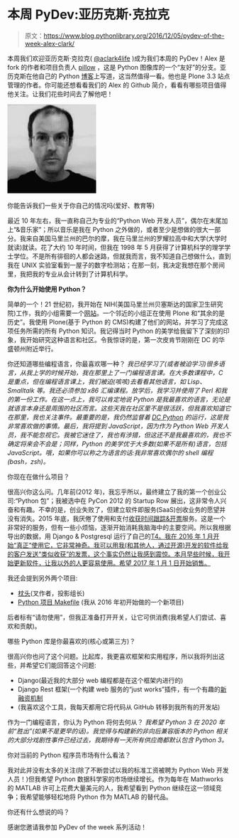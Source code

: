 # 本周 PyDev:亚历克斯·克拉克

> 原文：<https://www.blog.pythonlibrary.org/2016/12/05/pydev-of-the-week-alex-clark/>

本周我们欢迎亚历克斯·克拉克( [@aclark4life](https://twitter.com/aclark4life) )成为我们本周的 PyDev！Alex 是 fork 的作者和项目负责人 [pillow](https://python-pillow.org/) ，这是 Python 图像库的一个“友好”的分支。亚历克斯在他自己的 Python [博客](http://blog.aclark.net/)上写道，这当然值得一看。他也是 Plone 3.3 站点管理的作者。你可能还想看看我们的 Alex 的 Github 简介，看看有哪些项目值得他关注。让我们花些时间去了解他吧！

![aclark-jobs](img/9c9abc031448a29954423a7ad4f7808c.png)

你能告诉我们一些关于你自己的情况吗(爱好、教育等)

最近 10 年左右，我一直称自己为专业的“Python Web 开发人员”，偶尔在末尾加上“&音乐家”；所以音乐是我在 Python 之外做的，或者至少是想做的很大一部分。我来自美国马里兰州的巴尔的摩，我在马里兰州的罗耀拉高中和大学(大学时就读)就读。花了大约 10 年时间，但我在 1998 年 5 月获得了计算机科学的理学学士学位。不是所有徘徊的人都会迷路，但就我而言，我不知道自己想做什么，直到我在 UNIX 实验室看到一屋子的数字检测站；在那一刻，我决定我想在那个房间里，我把我的专业从会计转到了计算机科学。

**你为什么开始使用 Python？**

简单的一个！21 世纪初，我开始在 NIH(美国马里兰州贝塞斯达的国家卫生研究院)工作，我的小组需要一个[网站](https://afni.nimh.nih.gov/)。一个邻近的小组正在使用 Plone 和“其余的是历史”。我使用 Plone(基于 Python 的 CMS)构建了他们的网站，并学习了完成这项任务所需的所有 Python 知识。我记得当时 Python 的美学给我留下了深刻的印象，我开始研究这种语言和社区。令我惊讶的是，第一次皮肯节刚刚在 DC 的华盛顿州附近举行。

你还知道哪些编程语言，你最喜欢哪一种？
 *我已经学习了(或者被迫学习)很多语言，从我上学的时候开始，我在那里上了一门编程语言课。在大多数课程中，C 是重点，但在编程语言课上，我们被迫(咳咳)去看看其他语言，如 Lisp、Smalltalk 等。我还必须参加 x86 汇编课程。放学后，我学习并使用了 Perl 和我的第一份工作。在这一点上，我可以肯定地说 Python 是我最喜欢的语言，无论是就语言本身还是周围的社区而言。这些天我在社区里不是很活跃，但我喜欢知道它在那里，我也关注事件。最重要的是，我仍然监督着 [DC Python](http://dcpython.org/) 的运行，这是我非常喜欢做的事情。最后，我将提到 JavaScript，因为作为 Python Web 开发人员，我不能忽视它。我被它迷住了，我也有涉猎，但这还不是我最喜欢的，我也不确定将来会不会是；同样，Python 的美学优于大多数(如果不是所有)语言，包括 JavaScript。哦，如果你可以称之为语言的话:我非常喜欢偶尔的 shell 编程(bash，zsh)。*

你现在在做什么项目？

很高兴你这么问。几年前(2012 年)，我忘乎所以，最终建立了我的第一个创业公司:“Python 包”；我被选中在 PyCon 2012 的 Startup Row 展出，这非常令人兴奋和有趣。不幸的是，创业失败了，但建立软件即服务(SaaS)创收业务的愿望并没有消失。2015 年底，我厌倦了使用和支付[收获时间跟踪&开票](https://www.getharvest.com/)服务。这是一个非常好的服务，但有一些小烦恼，逐渐开始消耗我脑海中的主要空间。所以我根据导出的数据，用 Django & Postgresql 运行了自己的[T4。我在 2016 年 1 月开始“真正”使用它，它非常神奇。我可以用我(和其他人，通过开源)开发的软件给我的客户发送“类似收获”的发票，这个事实仍然让我感到震惊。本月早些时候，我开始更新软件，让我以外的人更容易使用。希望 2017 年 1 月 1 日开始销售。](https://github.com/ACLARKNET/aclarknet-database)

我还会提到另外两个项目:

*   [枕头](https://python-pillow.org/)(叉作者，投影组长)
*   [Python 项目 Makefile](https://github.com/aclark4life/project-makefile) (我从 2016 年初开始做的一个新项目)

后者标有“请勿使用”，但我正准备打开开关，让它可供消费(我希望人们尝试、喜欢和贡献)。

哪些 Python 库是你最喜欢的(核心或第三方)？

很高兴你也问了这个问题。比起库，我更喜欢框架和实用程序，所以我将列出这些，并希望它们能回答这个问题:

*   Django(最近我的大部分 web 编程都是在这个框架内进行的)
*   Django Rest 框架(一个构建 web 服务的“just works”插件，有一个有趣的[新融资机制](https://fund.django-rest-framework.org/topics/funding/)
*   (我喜欢这个工具，我每天都用它将代码从 GitHub 转移到我所有的开发站)

作为一门编程语言，你认为 Python 将何去何从？
 *我希望 Python 3 在 2020 年前“胜出”(如果不是更早的话)。我觉得与构建新的非向后兼容版本的 Python 相关的大部分戏剧性事件已经过去，我期待有一天所有供应商都默认包含 Python 3。*

你对当前的 Python 程序员市场有什么看法？

我对此并没有太多的关注(除了不断尝试以我的标准工资被聘为 Python Web 开发人员！)但我希望 Python 数据科学家的市场继续增长。作为每年在 Mathworks 的 MATLAB 许可上花费大量美元的人，我希望看到 Python 继续在这一领域竞争；我希望能够轻松地将 Python 作为 MATLAB 的替代品。

你还有什么想说的吗？

感谢您邀请我参加 PyDev of the week 系列活动！